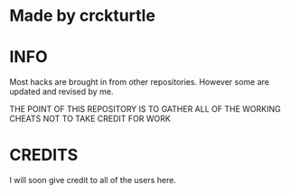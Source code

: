 # Made by crckturtle

# INFO

Most hacks are brought in from other repositories.
However some are updated and revised by me.

THE POINT OF THIS REPOSITORY IS TO GATHER ALL OF THE WORKING CHEATS NOT TO TAKE CREDIT FOR WORK

# CREDITS

I will soon give credit to all of the users here.
